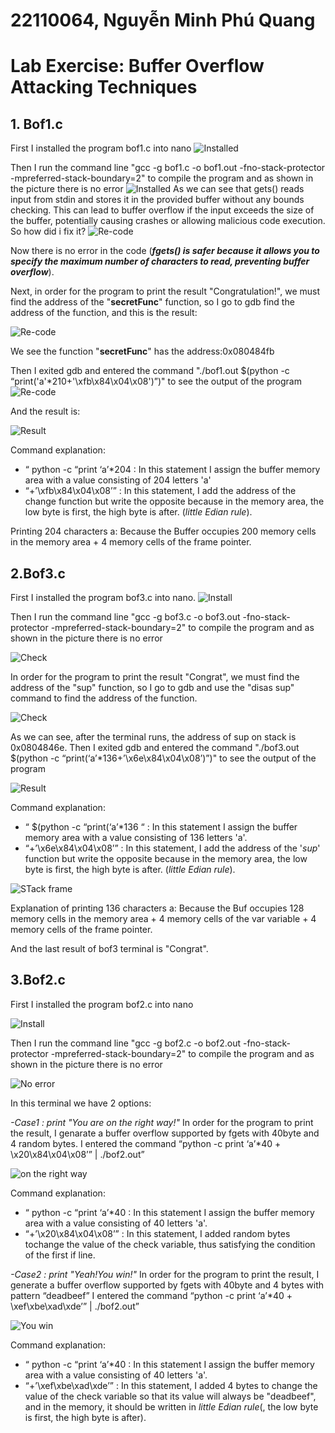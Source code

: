 # 22110064, Nguyễn Minh Phú Quang
# Lab Exercise: Buffer Overflow Attacking Techniques
## 1. Bof1.c
First I installed the program bof1.c into nano 
<img src='https://github.com/quangg1/L_a_b1/assets/89339772/f1fa3e93-c1ec-442a-855d-a7b81a8cbfa3' alt='Installed' >

Then I run the command line "gcc -g bof1.c -o bof1.out -fno-stack-protector
-mpreferred-stack-boundary=2" to compile the program and as shown in the picture there is no error
<img src='https://github.com/quangg1/L_a_b1/assets/89339772/d0454ef3-6487-426d-adcf-f14f46ab9e02' alt='Installed' >
As we can see that gets() reads input from stdin and stores it in the provided buffer without any bounds checking. This can lead to buffer overflow if the input exceeds the size of the buffer, potentially causing crashes or allowing malicious code execution. So how did i fix it?
<img src='https://github.com/quangg1/L_a_b1/assets/89339772/0ae20fa5-ab1d-49db-a50a-232773fdc41c' alt='Re-code' >

Now there is no error in the code (***fgets() is safer because it allows you to specify the maximum number of characters to read, preventing buffer overflow***).

Next, in order for the program to print the result "Congratulation!", we
must find the address of the "**secretFunc**" function, so I go to gdb find the address of the function, and this is the result:

<img src='https://github.com/quangg1/L_a_b1/assets/89339772/b8095b61-eb9b-4cad-8c33-48ffd5d54d37' alt='Re-code' >

We see the function "**secretFunc**" has the address:0x080484fb

Then I exited gdb and entered the command "./bof1.out $(python -c “print('a'*210+'\xfb\x84\x04\x08')”)" to see the output of the program
<img src='https://github.com/quangg1/L_a_b1/assets/89339772/3b6b2592-8dc9-40af-adba-6cd7ee5ac649' alt='Re-code' >

And the result is:


<img src='https://github.com/quangg1/L_a_b1/assets/89339772/ee3bde4f-35ef-45b5-a66b-a06ae1726aef' alt='Result' >

Command explanation:
- “ python -c “print ‘a’*204 : In this statement I assign the buffer
memory area with a value consisting of 204 letters 'a'
- “+’\xfb\x84\x04\x08’” : In this statement, I add the address of the
change function but write the opposite because in the memory area, the low
byte is first, the high byte is after. (*little Edian rule*).

Printing 204 characters a: Because the Buffer occupies 200 memory cells in the memory area + 4 memory cells of the frame pointer.
## 2.Bof3.c
First I installed the program bof3.c into nano.
<img src='https://github.com/quangg1/L_a_b1/assets/89339772/23f0571c-bca0-4e29-8619-5b9e8bb9e1e4' alt='Install' >

Then I run the command line "gcc -g bof3.c -o bof3.out -fno-stack-protector -mpreferred-stack-boundary=2" to compile the program and as shown in the picture there is no error

<img src='https://github.com/quangg1/L_a_b1/assets/89339772/d913ab9d-ca96-441a-832d-f35d9cb6b6ef' alt='Check' >

In order for the program to print the result "Congrat", we must find the address of the "sup" function, so I go to gdb and use the "disas sup" command to find the address of the function.

<img src='https://github.com/quangg1/L_a_b1/assets/89339772/75ef7baf-1a40-408f-b025-ce33bbf9ea94' alt='Check' >

As we can see, after the terminal runs, the address of sup on stack is 0x0804846e.
Then I exited gdb and entered the command "./bof3.out $(python -c “print(‘a’*136+’\x6e\x84\x04\x08’)”)" to see the output of the program

<img src='https://github.com/quangg1/L_a_b1/assets/89339772/1db28373-be37-4991-8db8-3188b849d468' alt='Result' >

Command explanation:
- “ $(python -c “print(‘a’*136 “ : In this statement I assign the buffer memory area with a value consisting of 136 letters 'a'.
- “+’\x6e\x84\x04\x08’” : In this statement, I add the address of the '*sup*' function but write the opposite because in the memory area, the low
byte is first, the high byte is after. (*little Edian rule*).

<img src='https://github.com/quangg1/L_a_b1/assets/89339772/568bc21c-4e27-4463-b353-fe6ea0c28b1f' alt='STack frame' >

Explanation of printing 136 characters a: Because the Buf occupies 128
memory cells in the memory area + 4 memory cells of the var variable + 4
memory cells of the frame pointer. 

And the last result of bof3 terminal is "Congrat".
## 3.Bof2.c
First I installed the program bof2.c into nano 

<img src='https://github.com/quangg1/L_a_b1/assets/89339772/0a0186df-e110-43d2-aef9-50b8330dff1f' alt='Install' >

Then I run the command line "gcc -g bof2.c -o bof2.out -fno-stack-protector -mpreferred-stack-boundary=2" to compile the program and as shown in the picture there is no error

<img src='https://github.com/quangg1/L_a_b1/assets/89339772/fb9bcecc-d2a9-418f-a803-969e8355cefa' alt='No error' >

In this terminal we have 2 options:

*-Case1 : print "You are on the right way!"*
In order for the program to print the result, I genarate a
buffer overflow supported by fgets with 40byte and 4 random bytes. I entered the command “python -c print ‘a’*40 + \x20\x84\x04\x08’”
| ./bof2.out”

<img src='https://github.com/quangg1/L_a_b1/assets/89339772/d2d9b0e3-fe31-40f3-887e-5c0548386ed3' alt='on the right way' >

Command explanation:
- “ python -c “print ‘a’*40 : In this statement I assign the buffer memory area with a value consisting of 40 letters 'a'.
- “+’\x20\x84\x04\x08’” : In this statement, I added random bytes tochange the value of the check variable, thus satisfying the condition of the first if line.

*-Case2 : print "Yeah!You win!"*
In order for the program to print the result, I generate a
buffer overflow supported by fgets with 40byte and 4 bytes with pattern 
“deadbeef”
I entered the command “python -c print ‘a’*40 + \xef\xbe\xad\xde’” | ./bof2.out”

<img src='https://github.com/quangg1/L_a_b1/assets/89339772/f811e571-4bfb-4ff0-be3f-2425c585bf1b' alt='You win' >

Command explanation:
- “ python -c “print ‘a’*40 : In this statement I assign the buffer
memory area with a value consisting of 40 letters 'a'.
- “+’\xef\xbe\xad\xde’” : In this statement, I added 4 bytes to change the value of the check variable so that its value will always be "deadbeef", and in the memory, it should be written in *little Edian rule*(, the low byte is first, the high byte is after).
